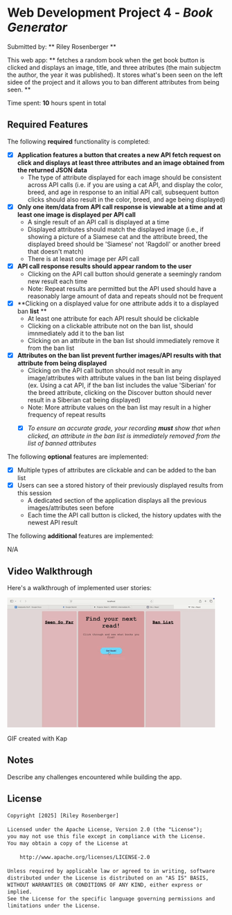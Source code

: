 # Web Development Project 4 - *Book Generator*

Submitted by: ** Riley Rosenberger **

This web app: ** fetches a random book when the get book button is clicked and displays an image, title, and three atributes (the main subjectm the author, the year it was published). It stores what's been seen on the left sidee of the project and it allows you to ban different attributes from being seen. **

Time spent: **10** hours spent in total

## Required Features

The following **required** functionality is completed: 

- [x] **Application features a button that creates a new API fetch request on click and displays at least three attributes and an image obtained from the returned JSON data**
  - The type of attribute displayed for each image should be consistent across API calls (i.e. if you are using a cat API, and display the color, breed, and age in response to an initial API call, subsequent button clicks should also result in the color, breed, and age being displayed)
- [x] **Only one item/data from API call response is viewable at a time and at least one image is displayed per API call**
  - A single result of an API call is displayed at a time 
  - Displayed attributes should match the displayed image (i.e., if showing a picture of a Siamese cat and the attribute breed, the displayed breed should be 'Siamese' not 'Ragdoll' or another breed that doesn't match)
  - There is at least one image per API call
- [x] **API call response results should appear random to the user**
  - Clicking on the API call button should generate a seemingly random new result each time
  - Note: Repeat results are permitted but the API used should have a reasonably large amount of data and repeats should not be frequent
- [x] **Clicking on a displayed value for one attribute adds it to a displayed ban **list** **
  - At least one attribute for each API result should be clickable
  - Clicking on a clickable attribute not on the ban list, should imnmediately add it to the ban list 
  - Clicking on an attribute in the ban list should immediately remove it from the ban list 
- [x] **Attributes on the ban list prevent further images/API results with that attribute from being displayed**
  - Clicking on the API call button should not result in any image/attributes with attribute values in the ban list being displayed (ex. Using a cat API, if the ban list includes the value 'Siberian' for the breed attribute, clicking on the Discover button should never result in a Siberian cat being displayed)
  - Note: More attribute values on the ban list may result in a higher frequency of repeat results
  -  [x] _To ensure an accurate grade, your recording **must** show that when clicked, an attribute in the ban list is immediately removed from the list of banned attributes_


The following **optional** features are implemented:

- [x] Multiple types of attributes are clickable and can be added to the ban list
- [x] Users can see a stored history of their previously displayed  results from this session
  - A dedicated section of the application displays all the previous images/attributes seen before
  - Each time the API call button is clicked, the history updates with the newest API result

The following **additional** features are implemented:

N/A

## Video Walkthrough

Here's a walkthrough of implemented user stories:

<img src='books-project.gif' title='Video Walkthrough' width='' alt='Video Walkthrough' />

<!-- Replace this with whatever GIF tool you used! -->
GIF created with Kap
<!-- Recommended tools:
[Kap](https://getkap.co/) for macOS
[ScreenToGif](https://www.screentogif.com/) for Windows
[peek](https://github.com/phw/peek) for Linux. -->

## Notes

Describe any challenges encountered while building the app.

## License

    Copyright [2025] [Riley Rosenberger]

    Licensed under the Apache License, Version 2.0 (the "License");
    you may not use this file except in compliance with the License.
    You may obtain a copy of the License at

        http://www.apache.org/licenses/LICENSE-2.0

    Unless required by applicable law or agreed to in writing, software
    distributed under the License is distributed on an "AS IS" BASIS,
    WITHOUT WARRANTIES OR CONDITIONS OF ANY KIND, either express or implied.
    See the License for the specific language governing permissions and
    limitations under the License.